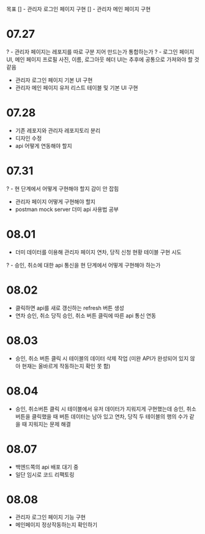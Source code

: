 목표
[] - 관리자 로그인 페이지 구현
[] - 관리자 메인 페이지 구현

# 07.27

? - 관리자 페이지는 레포지를 따로 구분 지어 만드는가 통합하는가
? - 로그인 페이지 UI, 메인 페이지 프로필 사진, 이름, 로그아웃 헤더 UI는 추후에 공통으로 가져와야 할 것 같음

- 관리자 로그인 페이지 기본 UI 구현
- 관리자 메인 페이지 유저 리스트 테이블 및 기본 UI 구현

# 07.28

- 기존 레포지와 관리자 레포지토리 분리
- 디자인 수정
- api 어떻게 연동해야 할지

# 07.31

? - 현 단계에서 어떻게 구현해야 할지 감이 안 잡힘

- 관리자 페이지 어떻게 구현해야 할지
- postman mock server 더미 api 사용법 공부

# 08.01

- 더미 데이터를 이용해 관리자 페이지 연차, 당직 신청 현황 테이블 구현 시도

? - 승인, 취소에 대한 api 통신을 현 단계에서 어떻게 구현해야 하는가

# 08.02

- 클릭하면 api를 새로 갱신하는 refresh 버튼 생성
- 연차 승인, 취소 당직 승인, 취소 버튼 클릭에 따른 api 통신 연동

# 08.03

- 승인, 취소 버튼 클릭 시 테이블의 데이터 삭제 작업 (미완 API가 완성되어 있지 않아 현재는 올바르게 작동하는지 확인 못 함)

# 08.04

- 승인, 취소버튼 클릭 시 테이블에서 유저 데이터가 지워지게 구현했는데 승인, 취소 버튼을 클릭했을 때 버튼 데이터는 남아 있고 연차, 당직 두 테이블의 행의 수가 같을 때 지워지는 문제 해결

# 08.07

- 백엔드쪽의 api 배포 대기 중
- 일단 임시로 코드 리팩토링

# 08.08

- 관리자 로그인 페이지 기능 구현
- 메인페이지 정상작동하는지 확인하기
